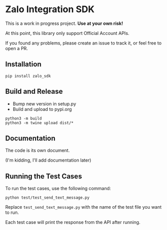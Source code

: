 # Zalo Integration SDK

This is a work in progress project. **Use at your own risk!**

At this point, this library only support Official Account APIs.

If you found any problems, please create an issue to track it, or feel free to open a PR.

## Installation

`pip install zalo_sdk`

## Build and Release

- Bump new version in setup.py
- Build and upload to pypi.org
```
python3 -m build
python3 -m twine upload dist/*
```

## Documentation

The code is its own document.

(I'm kidding, I'll add documentation later)

## Running the Test Cases
To run the test cases, use the following command:
```
python test/test_send_text_message.py
```
Replace `test_send_text_message.py` with the name of the test file you want to run.

Each test case will print the response from the API after running.

